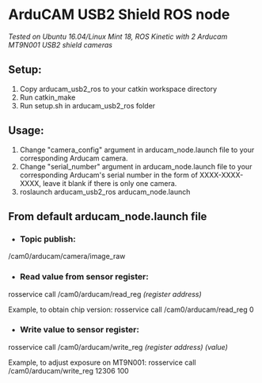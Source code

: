 # ArduCAM USB2 Shield ROS node
*Tested on Ubuntu 16.04/Linux Mint 18, ROS Kinetic with 2 Arducam MT9N001 USB2 shield cameras*

## Setup:
1. Copy arducam_usb2_ros to your catkin workspace directory
2. Run catkin_make
3. Run setup.sh in arducam_usb2_ros folder

## Usage:
1. Change "camera_config" argument in arducam_node.launch file to your corresponding Arducam camera.
3. Change "serial_number" argument in arducam_node.launch file to your corresponding Arducam's serial number in the form of XXXX-XXXX-XXXX, leave it blank if there is only one camera.
2. roslaunch arducam_usb2_ros arducam_node.launch

## From default arducam_node.launch file
- ### Topic publish:
/cam0/arducam/camera/image_raw

- ### Read value from sensor register:
rosservice call /cam0/arducam/read_reg *(register address)*

Example, to obtain chip version:
rosservice call /cam0/arducam/read_reg 0

- ### Write value to sensor register:
rosservice call /cam0/arducam/write_reg *(register address) (value)*

Example, to adjust exposure on MT9N001:
rosservice call /cam0/arducam/write_reg 12306 100

